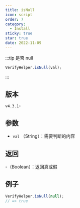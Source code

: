 ```yaml
---
title: isNull
icon: script
order: 7
category:
  - Install
sticky: true
star: true
date: 2022-11-09
---
```


:::tip 是否 null
```js
VerifyHelper.isNull(val);
```
:::

## 版本

`v4.3.1+`

## 参数

- `val` （String）：需要判断的内容

## 返回

-（Boolean）：返回真或假

## 例子

```js
VerifyHelper.isNull(null);
// => true
```
